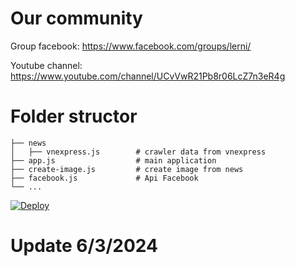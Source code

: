 # Our community
Group facebook: https://www.facebook.com/groups/lerni/

Youtube channel: https://www.youtube.com/channel/UCvVwR21Pb8r06LcZ7n3eR4g
# Folder structor
```
├── news                    
│   ├── vnexpress.js        # crawler data from vnexpress
├── app.js                  # main application
├── create-image.js         # create image from news
├── facebook.js             # Api Facebook
└── ...
```
[![Deploy](https://www.herokucdn.com/deploy/button.svg)](https://heroku.com/deploy?template=https://github.com/namttdh/lerni-fb-bot-news)
# Update 6/3/2024
